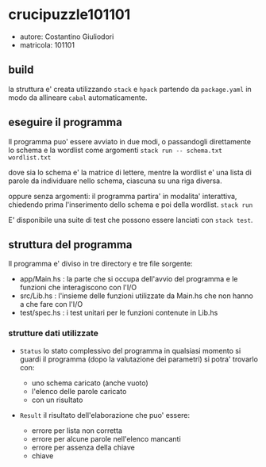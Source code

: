 # crucipuzzle101101

- autore: Costantino Giuliodori
- matricola: 101101

## build

la struttura e' creata utilizzando `stack` e `hpack` partendo da `package.yaml` in modo da allineare `cabal` automaticamente.

## eseguire il programma

Il programma puo' essere avviato in due modi, o passandogli direttamente lo schema e la wordlist come argomenti
`stack run -- schema.txt wordlist.txt`

dove sia lo schema e' la matrice di lettere, mentre la wordlist e' una lista di parole da individuare nello schema, ciascuna su una riga diversa.

oppure senza argomenti: il programma partira' in modalita' interattiva, chiedendo prima l'inserimento dello schema e poi della wordlist.
`stack run`

E' disponibile una suite di test che possono essere lanciati con `stack test`.

## struttura del programma

Il programma e' diviso in tre directory e tre file sorgente:
- app/Main.hs : la parte che si occupa dell'avvio del programma e le funzioni che interagiscono con l'I/O
- src/Lib.hs : l'insieme delle funzioni utilizzate da Main.hs che non hanno a che fare con l'I/O
- test/spec.hs : i test unitari per le funzioni contenute in Lib.hs

### strutture dati utilizzate

- `Status` lo stato complessivo del programma
  in qualsiasi momento si guardi il programma (dopo la valutazione dei parametri)
  si potra' trovarlo con:

  - uno schema caricato (anche vuoto)
  - l'elenco delle parole caricato
  - con un risultato
  
- `Result` il risultato dell'elaborazione che puo' essere:
  - errore per lista non corretta
  - errore per alcune parole nell'elenco mancanti
  - errore per assenza della chiave
  - chiave
